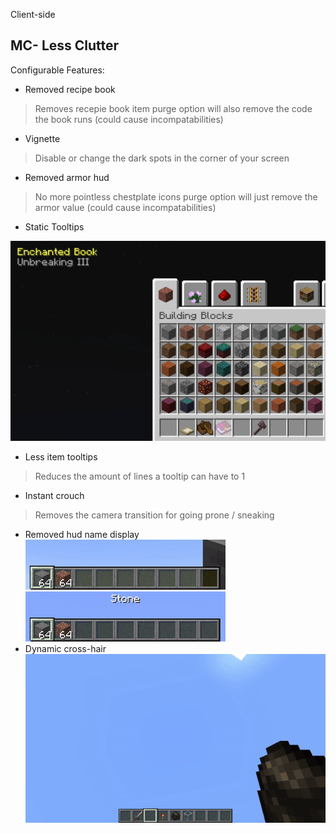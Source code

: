 Client-side
## MC- Less Clutter
Configurable Features:

- Removed recipe book

> Removes recepie book item
> purge option will also remove the code the book runs (could cause incompatabilities)

- Vignette

> Disable or change the dark spots in the corner of your screen

- Removed armor hud

> No more pointless chestplate icons
> purge option will just remove the armor value (could cause incompatabilities)

- Static Tooltips  
<img src="img/1.png" height=320/>  

- Less item tooltips

> Reduces the amount of lines a tooltip can have to 1

- Instant crouch

> Removes the camera transition for going prone / sneaking

- Removed hud name display  
![](img/1.gif)  
![](img/2.gif)  
- Dynamic cross-hair  
![](img/3.gif)  
